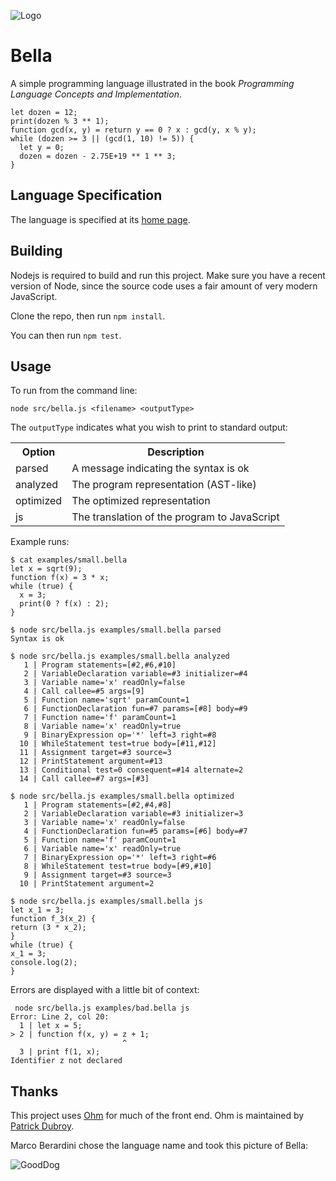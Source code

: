 ![Logo](https://raw.githubusercontent.com/rtoal/ple/main/projects/bella/docs/bellalogo.png)

# Bella

A simple programming language illustrated in the book _Programming Language Concepts and Implementation_.

```
let dozen = 12;
print(dozen % 3 ** 1);
function gcd(x, y) = return y == 0 ? x : gcd(y, x % y);
while (dozen >= 3 || (gcd(1, 10) != 5)) {
  let y = 0;
  dozen = dozen - 2.75E+19 ** 1 ** 3;
}
```

## Language Specification

The language is specified at its [home page](https://cs.lmu.edu/~ray/notes/bella/).

## Building

Nodejs is required to build and run this project. Make sure you have a recent version of Node, since the source code uses a fair amount of very modern JavaScript.

Clone the repo, then run `npm install`.

You can then run `npm test`.

## Usage

To run from the command line:

```
node src/bella.js <filename> <outputType>
```

The `outputType` indicates what you wish to print to standard output:

<table>
<tr><th>Option</th><th>Description</th></tr>
<tr><td>parsed</td><td>A message indicating the syntax is ok</td></tr>
<tr><td>analyzed</td><td>The program representation (AST-like)</td></tr>
<tr><td>optimized</td><td>The optimized representation</td></tr>
<tr><td>js</td><td>The translation of the program to JavaScript</td></tr>
</table>

Example runs:

```
$ cat examples/small.bella
let x = sqrt(9);
function f(x) = 3 * x;
while (true) {
  x = 3;
  print(0 ? f(x) : 2);
}
```

```
$ node src/bella.js examples/small.bella parsed
Syntax is ok
```

```
$ node src/bella.js examples/small.bella analyzed
   1 | Program statements=[#2,#6,#10]
   2 | VariableDeclaration variable=#3 initializer=#4
   3 | Variable name='x' readOnly=false
   4 | Call callee=#5 args=[9]
   5 | Function name='sqrt' paramCount=1
   6 | FunctionDeclaration fun=#7 params=[#8] body=#9
   7 | Function name='f' paramCount=1
   8 | Variable name='x' readOnly=true
   9 | BinaryExpression op='*' left=3 right=#8
  10 | WhileStatement test=true body=[#11,#12]
  11 | Assignment target=#3 source=3
  12 | PrintStatement argument=#13
  13 | Conditional test=0 consequent=#14 alternate=2
  14 | Call callee=#7 args=[#3]
```

```
$ node src/bella.js examples/small.bella optimized
   1 | Program statements=[#2,#4,#8]
   2 | VariableDeclaration variable=#3 initializer=3
   3 | Variable name='x' readOnly=false
   4 | FunctionDeclaration fun=#5 params=[#6] body=#7
   5 | Function name='f' paramCount=1
   6 | Variable name='x' readOnly=true
   7 | BinaryExpression op='*' left=3 right=#6
   8 | WhileStatement test=true body=[#9,#10]
   9 | Assignment target=#3 source=3
  10 | PrintStatement argument=2
```

```
$ node src/bella.js examples/small.bella js
let x_1 = 3;
function f_3(x_2) {
return (3 * x_2);
}
while (true) {
x_1 = 3;
console.log(2);
}
```

Errors are displayed with a little bit of context:

```
 node src/bella.js examples/bad.bella js
Error: Line 2, col 20:
  1 | let x = 5;
> 2 | function f(x, y) = z + 1;
                         ^
  3 | print f(1, x);
Identifier z not declared
```

## Thanks

This project uses [Ohm](https://ohmjs.org) for much of the front end. Ohm is maintained by [Patrick Dubroy](https://github.com/sponsors/pdubroy).

Marco Berardini chose the language name and took this picture of Bella:

![GoodDog](https://raw.githubusercontent.com/rtoal/ple/main/projects/bella/docs/bella.jpg)
